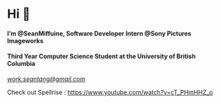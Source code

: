 # Hi :wave:
#### I’m @SeanMiffuine, Software Developer Intern @Sony Pictures Imageworks
#### Third Year Computer Science Student at the University of British Columbia

*work.seantang@gmail.com*  

Check out Spellrise : https://www.youtube.com/watch?v=cT_PHmHHZ_o
 
<!---
SeanMiffuine/SeanMiffuine is a ✨ special ✨ repository because its `README.md` (this file) appears on your GitHub profile.
You can click the Preview link to take a look at your changes.
--->
